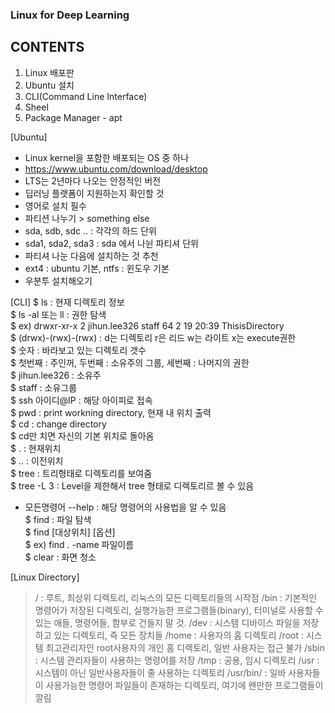 ### Linux for Deep Learning 

## CONTENTS
1. Linux 배포판
2. Ubuntu 설치
3. CLI(Command Line Interface)
4. Sheel
5. Package Manager - apt

[Ubuntu]
  - Linux kernel을 포함한 배포되는 OS 중 하나
  - https://www.ubuntu.com/download/desktop
  - LTS는 2년마다 나오는 안정적인 버전
  - 딥러닝 플랫폼이 지원하는지 확인할 것
  - 영어로 설치 필수
  - 파티션 나누기 > something else
  - sda, sdb, sdc .. : 각각의 하드 단위
  - sda1, sda2, sda3 : sda 에서 나뉜 파티셔 단위
  - 파티셔 나눈 다음에 설치하는 것 추천
  - ext4 : ubuntu 기본, ntfs : 윈도우 기본
  - 우분투 설치해오기
  
[CLI]
  $ ls : 현재 디렉토리 정보  
    $ ls -al 또는 ll : 권한 탐색  
    $ ex) drwxr-xr-x 2 jihun.lee326  staff     64  2 19 20:39 ThisisDirectory  
    $ (drwx)-(rwx)-(rwx) : d는 디렉토리 r은 리드 w는 라이트 x는 execute권한  
    $ 숫자 : 바라보고 있는 디렉토리 갯수  
    $ 첫번째 : 주인꺼, 두번째 : 소유주의 그룹, 세번째 : 나머지의 권한  
    $ jihun.lee326 : 소유주  
    $ staff : 소유그룹  
  $ ssh 아이디@IP : 해당 아이피로 접속  
  $ pwd : print workning directory, 현재 내 위치 출력  
  $ cd : change directory  
    $ cd만 치면 자신의 기본 위치로 돌아옴  
  $ . : 현재위치  
  $ .. : 이전위치  
  $ tree : 트리형태로 디렉토리를 보여줌  
    $ tree -L 3 : Level을 제한해서 tree 형태로 디렉토리르 볼 수 있음  
  * 모든명령어 --help : 해당 명령어의 사용법을 알 수 있음  
  $ find : 파일 탐색  
    $ find [대상위치] [옵션]  
    $ ex) find . -name 파일이름  
  $ clear : 화면 청소  
  
[Linux Directory]
  > / : 루트, 최상위 디렉토리, 리눅스의 모든 디렉토리들의 시작점
  > /bin : 기본적인 명령어가 저장된 디렉토리, 실행가능한 프로그램들(binary), 터미널로 사용할 수 있는 애들, 명령어들, 함부로 건들지 말 것.
  > /dev : 시스템 디바이스 파일을 저장하고 있는 디렉토리, 즉 모든 장치들
  > /home : 사용자의 홈 디렉토리
  > /root : 시스템 최고관리자인 root사용자의 개인 홈 디렉토리, 일반 사용자는 접근 불가
  > /sbin : 시스템 관리자들이 사용하는 명령어를 저장
  > /tmp : 공용, 임시 디렉토리
  > /usr : 시스템이 아닌 일반사용자들이 줄 사용하는 디렉토리
  > /usr/bin/ : 일바 사용자들이 사용가능한 명령어 파일들이 존재하는 디렉토리, 여기에 왠만한 프로그램들이 깔림


